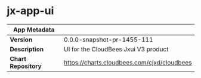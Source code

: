 # jx-app-ui

|App Metadata||
|---|---|
| **Version** | 0.0.0-snapshot-pr-1455-111 |
| **Description** | UI for the CloudBees Jxui V3 product |
| **Chart Repository** | https://charts.cloudbees.com/cjxd/cloudbees |
